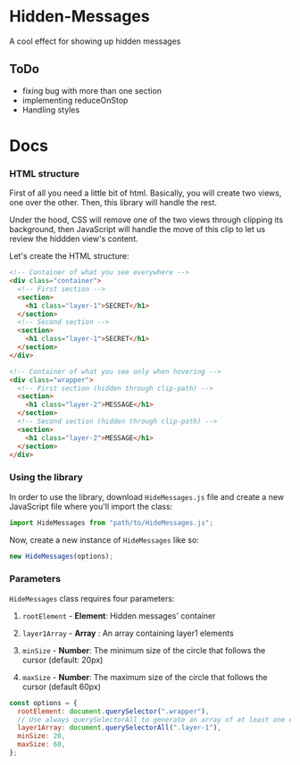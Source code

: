 # Hidden-Messages

A cool effect for showing up hidden messages

## ToDo

- fixing bug with more than one section
- implementing reduceOnStop
- Handling styles

# Docs

### HTML structure

First of all you need a little bit of html. Basically, you will create two views, one over the other. Then, this library will handle the rest.

Under the hood, CSS will remove one of the two views through clipping its background, then JavaScript will handle the move of this clip to let us review the hiddden view's content.

Let's create the HTML structure:

```html
<!-- Container of what you see everywhere -->
<div class="container">
  <!-- First section -->
  <section>
    <h1 class="layer-1">SECRET</h1>
  </section>
  <!-- Second section -->
  <section>
    <h1 class="layer-1">SECRET</h1>
  </section>
</div>

<!-- Container of what you see only when hovering -->
<div class="wrapper">
  <!-- First section (hidden through clip-path) -->
  <section>
    <h1 class="layer-2">MESSAGE</h1>
  </section>
  <!-- Second section (hidden through clip-path) -->
  <section>
    <h1 class="layer-2">MESSAGE</h1>
  </section>
</div>
```

### Using the library

In order to use the library, download `HideMessages.js` file and create a new JavaScript file where you'll import the class:

```javascript
import HideMessages from "path/to/HideMessages.js";
```

Now, create a new instance of `HideMessages` like so:

```javascript
new HideMessages(options);
```

### Parameters

`HideMessages` class requires four parameters:

1. `rootElement` - **Element**: Hidden messages' container

2. `layer1Array` - **Array** : An array containing layer1 elements

3. `minSize` - **Number**: The minimum size of the circle that follows the cursor (default: 20px)

4. `maxSize` - **Number**: The maximum size of the circle that follows the cursor (default 60px)

```javascript
const options = {
  rootElement: document.querySelector(".wrapper"),
  // Use always querySelectorAll to generate an array of at least one element
  layer1Array: document.querySelectorAll(".layer-1"),
  minSize: 20,
  maxSize: 60,
};
```
